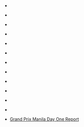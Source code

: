 
- [](/2017/06/bu6-ghmauia/)

- [](/2017/06/bu6m7rygcqq/)

- [](/2017/06/870805911111061504/)

- [](/2017/06/870608281231806465/)

- [](/2015/01/10153484161798912-1/)

- [](/2015/01/10153484161798912-0/)

- [](/2015/01/551556983166230528/)

- [](/2015/01/551199005216997376/)

- [](/2012/06/214157532606898177/)

- [](/2012/06/213743427093934080/)

- [](/2010/06/16035828372/)

- [](/2010/05/15068985285/)

- [Grand Prix Manila Day One Report](/2008/09/grand-prix-manila-day-one-report/)
